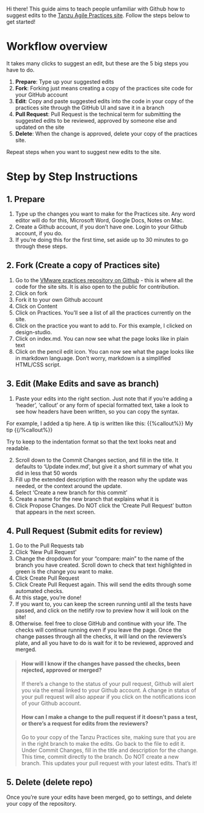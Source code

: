 
Hi there! This guide aims to teach people unfamiliar with Github how to suggest edits to the [Tanzu Agile Practices site](https://tanzu.vmware.com/developer/practices/). Follow the steps below to get started!


# Workflow overview

It takes many clicks to suggest an edit, but these are the 5 big steps you have to do.

1. **Prepare**: Type up your suggested edits 
2. **Fork**: Forking just means creating a copy of the practices site code for your GitHub account
3. **Edit**: Copy and paste suggested edits into the code in your copy of the practices site through the GitHub UI and save it in a branch
4. **Pull Request**: Pull Request is the technical term for submitting the suggested edits to be reviewed, approved by someone else and updated on the site
5. **Delete**: When the change is approved, delete your copy of the practices site.

Repeat steps when you want to suggest new edits to the site.

# Step by Step Instructions 

## 1. Prepare
1. Type up the changes you want to make for the Practices site. Any word editor will do for this, Microsoft Word, Google Docs, Notes on Mac.
2. Create a Github account, if you don’t have one. Login to your Github account, if you do.
3. If you’re doing this for the first time, set aside up to 30 minutes to go through these steps.

## 2. Fork (Create a copy of Practices site)
1. Go to the [VMware practices repository on Github](https://github.com/vmware-tanzu/tanzu-dev-portal/tree/main/content/practices) - this is where all the code for the site sits. It is also open to the public for contribution. 
2.  Click on fork
3. Fork it to your own Github account
4. Click on Content
5. Click on Practices. You’ll see a list of all the practices currently on the site.
6. Click on the practice you want to add to. For this example, I clicked on design-studio.
7. Click on index.md. You can now see what the page looks like in plain text
8. Click on the pencil edit icon. You can now see what the page looks like in markdown language. Don’t worry, markdown is a simplified HTML/CSS script. 

## 3. Edit (Make Edits and save as branch)

1. Paste your edits into the right section. Just note that if you’re adding a ‘header’, ‘callout’ or any form of special formatted text, take a look to see how headers have been written, so you can copy the syntax. 

For example, I added a tip here. A tip is written like this:
 {{%callout%}}
My tip
 {{/%callout%}}

Try to keep to the indentation format so that the text looks neat and readable.

2. Scroll down to the Commit Changes section, and fill in the title. It defaults to ‘Update index.md’, but give it a short summary of what you did in less that 50 words
3. Fill up the extended description with the reason why the update was needed, or the context around the update.
4. Select ‘Create a new branch for this commit’
5. Create a name for the new branch that explains what it is 
6. Click Propose Changes. Do NOT click the ‘Create Pull Request’ button that appears in the next screen. 

## 4. Pull Request (Submit edits for review)

1. Go to the Pull Requests tab
2. Click ‘New Pull Request’
3. Change the dropdown for your “compare: main” to the name of the branch you have created. Scroll down to check that text highlighted in green is the change you want to make. 
4. Click Create Pull Request
5. Click Create Pull Request again. This will send the edits through some automated checks. 
6. At this stage, you’re done! 
7. If you want to, you can keep the screen running until all the tests have passed, and click on the netlify row to preview how it will look on the site!
8. Otherwise. feel free to close GitHub and continue with your life. The checks will continue running even if you leave the page. Once the change passes through all the checks, it will land on the reviewers’s plate, and all you have to do is wait for it to be reviewed, approved and merged. 


> #### How will I know if the changes have passed the checks, been rejected, approved or merged?
> If there’s a change to the status of your pull request, Github will alert you via the email linked to your Github account. 
> A change in status of your pull request will also appear if you click on the notifications icon of your Github account. 
>
> #### How can I make a change to the pull request if it doesn’t pass a test, or there’s a request for edits from the reviewers?
> Go to your copy of the Tanzu Practices site, making sure that you are in the right branch to make the edits.
> Go back to the file to edit it.
> Under Commit Changes, fill in the title and description for the change.
> This time, commit directly to the branch. Do NOT create a new branch. This updates your pull request with your latest edits. 
> That’s it!

## 5. Delete (delete repo)

Once you’re sure your edits have been merged, go to settings, and delete your copy of the repository. 

